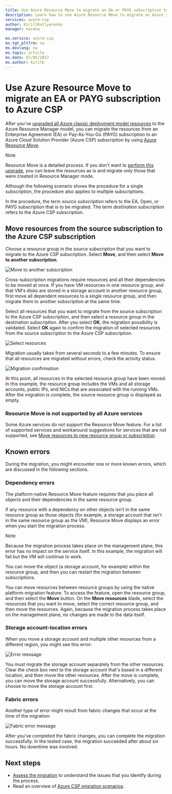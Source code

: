 ```yaml
---
title: Use Azure Resource Move to migrate an EA or PAYG subscription to Azure Cloud Solution Provider | Microsoft Docs
description: Learn how to use Azure Resource Move to migrate an Azure subscription from EA or PAYG to Azure Cloud Solution Provider (Azure CSP).
services: azure-csp
author: KirillKotlyarenko
manager: narena

ms.service: azure-csp
ms.tgt_pltfrm: na
ms.devlang: na
ms.topic: article
ms.date: 07/05/2017
ms.author: kirilk
---
```


# Use Azure Resource Move to migrate an EA or PAYG subscription to Azure CSP

After you've [upgraded all Azure classic deployment model resources](ea-open-direct-asm-to-arm.md) to the Azure Resource Manager model, you can migrate the resources from an Enterprise Agreement (EA) or Pay-As-You-Go (PAYG) subscription to an Azure Cloud Solution Provider (Azure CSP) subscription by using [Azure Resource Move](https://docs.microsoft.com/azure/azure-resource-manager/resource-group-move-resources).

>[!NOTE]
>Resource Move is a detailed process. If you don't want to [perform this upgrade](ea-open-direct-asm-to-arm.md), you can leave the resources as is and migrate only those that were created in Resource Manager mode.

Although the following scenario shows the procedure for a single subscription, the procedure also applies to multiple subscriptions.

In the procedure, the term *source subscription* refers to the EA, Open, or PAYG subscription that is to be migrated. The term *destination subscription* refers to the Azure CSP subscription.

## Move resources from the source subscription to the Azure CSP subscription

Choose a resource group in the source subscription that you want to migrate to the Azure CSP subscription. Select **Move**, and then select **Move to another subscription**.

![Move to another subscription](media/ea-open-direct-to-csp-14.png)

Cross-subscription migrations require resources and all their dependencies to be moved at once. If you have VM resources in one resource group, and that VM's disks are stored in a storage account in another resource group, first move all dependent resources to a single resource group, and then migrate them to another subscription at the same time.

Select all resources that you want to migrate from the source subscription to the Azure CSP subscription, and then select a resource group in the destination subscription. After you select **OK**, the migration possibility is validated. Select **OK** again to confirm the migration of selected resources from the source subscription to the Azure CSP subscription.

![Select resources](media/ea-open-direct-to-csp-15.png)

Migration usually takes from several seconds to a few minutes. To ensure that all resources are migrated without errors, check the activity status.

![Migration confirmation](media/ea-open-direct-to-csp-16.png)

At this point, all resources in the selected resource group have been moved. In this example, the resource group includes the VMs and all storage accounts, public IPs, and NICs that are associated with the running VMs. After the migration is complete, the source resource group is displayed as empty.

### Resource Move is not supported by all Azure services 

Some Azure services do not support the Resource Move feature. For a list of supported services and workaround suggestions for services that are not supported, see [Move resources to new resource group or subscription](https://docs.microsoft.com/azure/azure-resource-manager/resource-group-move-resources).

## Known errors

During the migration, you might encounter one or more known errors, which are discussed in the following sections.

### Dependency errors

The platform-native Resource Move feature requires that you place all objects and their dependencies in the same resource group.

If any resource with a dependency on other objects isn’t in the same resource group as those objects (for example, a storage account that isn't in the same resource group as the VM), Resource Move displays an error when you start the migration process.

>[!NOTE]
>Because the migration process takes place on the management plane, this error has no impact on the service itself. In this example, the migration will fail but the VM will continue to work.

You can move the object (a storage account, for example) within the resource group, and then you can restart the migration between subscriptions. 

You can move resources between resource groups by using the native platform-migration feature. To access the feature, open the resource group, and then select the **Move** button. On the **Move resources** blade, select the resources that you want to move, select the correct resource group, and then move the resources. Again, because the migration process takes place on the management plane, no changes are made to the data itself.

### Storage account-location errors

When you move a storage account and multiple other resources from a different region, you might see this error:

![Error message](media/ea-open-direct-to-csp-11.png)

You must migrate the storage account separately from the other resources. Clear the check box next to the storage account that's based in a different location, and then move the other resources. After the move is complete, you can move the storage account successfully. Alternatively, you can choose to move the storage account first.

### Fabric errors

Another type of error might result from fabric changes that occur at the time of the migration:

![Fabric error message](media/ea-open-direct-to-csp-12.png)

After you've completed the fabric changes, you can complete the migration successfully. In the tested case, the migration succeeded after about six hours. No downtime was involved.

## Next steps

- [Assess the migration](ea-open-direct-assessment.md) to understand the issues that you identify during the process.
- Read an overview of [Azure CSP migration scenarios](../migration-to-azure-csp.md).
